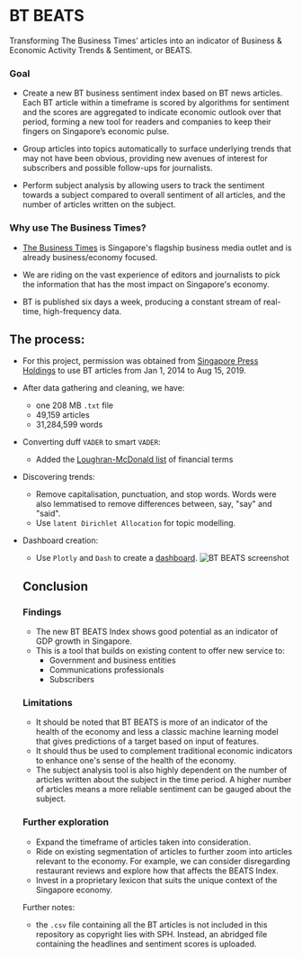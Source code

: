 # BT BEATS
Transforming The Business Times’ articles into an indicator of Business & Economic Activity Trends & Sentiment, or BEATS.

### Goal

- Create a new BT business sentiment index based on BT news articles. Each BT article within a timeframe is scored by algorithms for sentiment and the scores are aggregated to indicate economic outlook over that period, forming a new tool for readers and companies to keep their fingers on Singapore’s economic pulse.

- Group articles into topics automatically to surface underlying trends that may not have been obvious, providing new avenues of interest for subscribers and possible follow-ups for journalists.

- Perform subject analysis by allowing users to track the sentiment towards a subject compared to overall sentiment of all articles, and the number of articles written on the subject.

### Why use The Business Times?

- [The Business Times](https://www.businesstimes.com.sg) is Singapore's flagship business media outlet and is already business/economy focused.

- We are riding on the vast experience of editors and journalists to pick the information that has the most impact on Singapore's economy.

- BT is published six days a week, producing a constant stream of real-time, high-frequency data.

## The process:
- For this project, permission was obtained from [Singapore Press Holdings](https://www.sph.com.sg) to use BT articles from Jan 1, 2014 to Aug 15, 2019.

- After data gathering and cleaning, we have:
  - one 208 MB `.txt` file
  - 49,159 articles
  - 31,284,599 words

- Converting duff `VADER` to smart `VADER`:
  - Added the [Loughran-McDonald list](https://sraf.nd.edu/textual-analysis/resources/#LM%20Sentiment%20Word%20Lists) of financial terms

- Discovering trends:
  - Remove capitalisation, punctuation, and stop words. Words were also lemmatised to remove differences between, say, "say" and "said".
  - Use `latent Dirichlet Allocation` for topic modelling.

- Dashboard creation:
  - Use `Plotly` and `Dash` to create a [dashboard](https://btbeats.herokuapp.com/). ![BT BEATS screenshot](./plotly/images/bt-beats-screenshot)

  ## Conclusion

  ### Findings

  - The new BT BEATS Index shows good potential as an indicator of GDP growth in Singapore.
  - This is a tool that builds on existing content to offer new service to:
    - Government and business entities
    - Communications professionals
    - Subscribers

  ### Limitations

  - It should be noted that BT BEATS is more of an indicator of the health of the economy and less a classic machine learning model that gives predictions of a target based on input of features.
  - It should thus be used to complement traditional economic indicators to enhance one's sense of the health of the economy.
  - The subject analysis tool is also highly dependent on the number of articles written about the subject in the time period. A higher number of articles means a more reliable sentiment can be gauged about the subject.

  ### Further exploration

  - Expand the timeframe of articles taken into consideration.
  - Ride on existing segmentation of articles to further zoom into articles relevant to the economy. For example, we can consider disregarding restaurant reviews and explore how that affects the BEATS Index.
  - Invest in a proprietary lexicon that suits the unique context of the Singapore economy.

  Further notes:
  - the `.csv` file containing all the BT articles is not included in this repository as copyright lies with SPH. Instead, an abridged file containing the headlines and sentiment scores is uploaded. 
